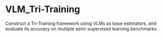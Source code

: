 # VLM_Tri-Training

Construct a Tri-Training framework using VLMs as base estimators, and evaluate its accuracy on multiple semi-supervised learning benchmarks.

## 